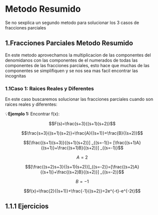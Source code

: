 # Metodo Resumido 
Se no sexplica un segundo metodo para solucionar los 3 casos de fracciones parciales 

## 1.Fracciones Parciales Metodo Resumido 
En este metodo aprovechamos la multiplicacion de las componentes del denomidanos con las componentes de el numerados de todas las componentes de las fracciones parciales, esto hace 
que muchas de las componentes se simplifiquen y se nos sea mas facil encontrar las incognitas 

### 1.1Caso 1: Raices Reales y Diferentes
En este caso buscaremos solucionar las fracciones parciales cuando son raices reales y diferentes:

💡**Ejemplo 1:** Encontrar f(x):

$$F(s)=\frac{s+3}{(s+1)(s+2)}$$

$$\frac{s+3}{(s+1)(s+2)}=\frac{A}{(s+1)}+\frac{B}{(s+2)}$$

$$[\frac{(s+1)(s+3)}{(s+1)(s+2)}] _{(s=-1)}= [\frac{(s+1)A}{(s+1)}+\frac{(s+1)B}{(s+2)}] _{(s=-1)}$$


$$A=2$$

$$[\frac{(s+2)s+3}{(s+1)(s+2)}]_{(s=-2)}=[\frac{(s+2)A}{(s+1)}+\frac{(s+2)B}{(s+2)}] _{(s=-2)}$$

$$B=-1$$

$$f(x)=\frac{2}{(s+1)}+\frac{-1}{(s+2)}=2e^{-t}-e^{-2t}$$

## 1.1.1 Ejercicios 

